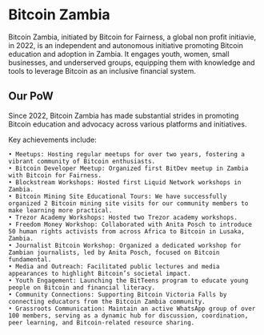 # Bitcoin Zambia
Bitcoin Zambia, initiated by Bitcoin for Fairness, a global non profit initiavie, in 2022, is an independent and autonomous initiative promoting Bitcoin education and adoption in Zambia. It engages youth, women, small businesses, and underserved groups, equipping them with knowledge and tools to leverage Bitcoin as an inclusive financial system.

## Our PoW

Since 2022, Bitcoin Zambia has made substantial strides in promoting Bitcoin education and advocacy across various platforms and initiatives. 

Key achievements include:

    • Meetups: Hosting regular meetups for over two years, fostering a vibrant community of Bitcoin enthusiasts.
    • Bitcoin Developer Meetup: Organized first BitDev meetup in Zambia with Bitcoin for Fairness.
    • Blockstream Workshops: Hosted first Liquid Network workshops in Zambia.
    • Bitcoin Mining Site Educational Tours: We have successfully organized 2 Bitcoin mining site visits for our community members to make learning more practical.
    • Trezor Academy Workshops: Hosted two Trezor academy workshops.
    • Freedom Money Workshop: Collaborated with Anita Posch to introduce 50 human rights activists from across Africa to Bitcoin in Lusaka, Zambia.
    • Journalist Bitcoin Workshop: Organized a dedicated workshop for Zambian journalists, led by Anita Posch, focused on Bitcoin fundamental.
    • Media and Outreach: Facilitated public lectures and media appearances to highlight Bitcoin’s societal impact.
    • Youth Engagement: Launching the BitTeens program to educate young people on Bitcoin and financial literacy.
    • Community Connections: Supporting Bitcoin Victoria Falls by connecting educators from the Bitcoin Zambia community.
    • Grassroots Communication: Maintain an active WhatsApp group of over 100 members, serving as a dynamic hub for discussion, coordination, peer learning, and Bitcoin-related resource sharing.
